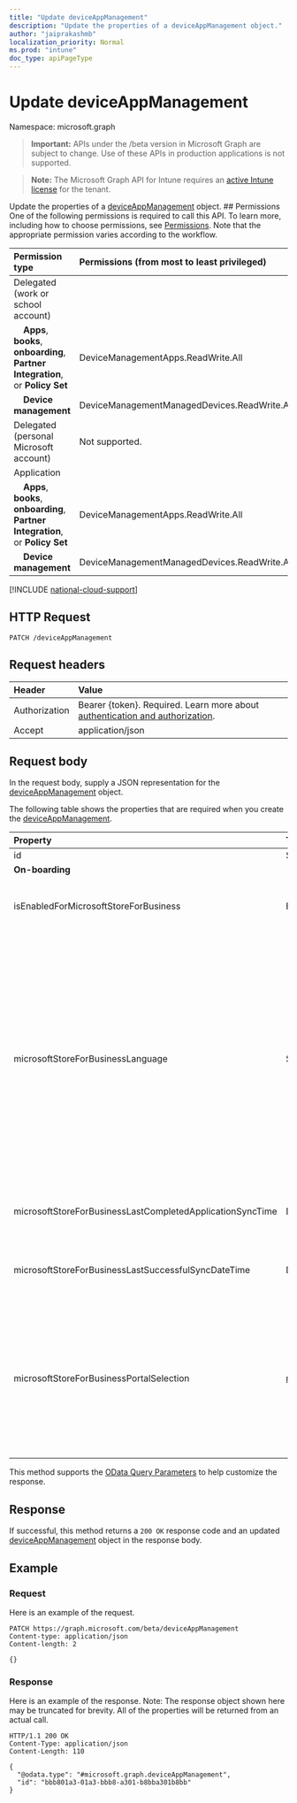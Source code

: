 ```yaml
---
title: "Update deviceAppManagement"
description: "Update the properties of a deviceAppManagement object."
author: "jaiprakashmb"
localization_priority: Normal
ms.prod: "intune"
doc_type: apiPageType
---
```


# Update deviceAppManagement

Namespace: microsoft.graph

> **Important:** APIs under the /beta version in Microsoft Graph are subject to change. Use of these APIs in production applications is not supported.

> **Note:** The Microsoft Graph API for Intune requires an [active Intune license](https://go.microsoft.com/fwlink/?linkid=839381) for the tenant.

Update the properties of a [deviceAppManagement](../resources/intune-shared-deviceappmanagement.md) object.
        ## Permissions
One of the following permissions is required to call this API. To learn more, including how to choose permissions, see [Permissions](/graph/permissions-reference).  Note that the appropriate permission varies according to the workflow.

|Permission type|Permissions (from most to least privileged)|
|:---|:---|
| Delegated (work or school account) | |
| &nbsp; &nbsp; **Apps**, **books**, **onboarding**, **Partner Integration**, or **Policy Set** | DeviceManagementApps.ReadWrite.All |
| &nbsp; &nbsp; **Device management** | DeviceManagementManagedDevices.ReadWrite.All |
| Delegated (personal Microsoft account) | Not supported. |
| Application | |
| &nbsp; &nbsp; **Apps**, **books**, **onboarding**, **Partner Integration**, or **Policy Set** | DeviceManagementApps.ReadWrite.All |
| &nbsp; &nbsp; **Device management** | DeviceManagementManagedDevices.ReadWrite.All |

[!INCLUDE [national-cloud-support](../../includes/all-clouds.md)]

## HTTP Request
<!-- {
  "blockType": "ignored"
}
-->
``` http
PATCH /deviceAppManagement
```

## Request headers
|Header|Value|
|:---|:---|
|Authorization|Bearer {token}. Required. Learn more about [authentication and authorization](/graph/auth/auth-concepts).|
|Accept|application/json|

## Request body
In the request body, supply a JSON representation for the [deviceAppManagement](../resources/intune-shared-deviceappmanagement.md) object.

The following table shows the properties that are required when you create the [deviceAppManagement](../resources/intune-shared-deviceappmanagement.md).

|Property|Type|Description|
|:---|:---|:---|
|id|String|Key of the entity.|
|**On-boarding**|
|isEnabledForMicrosoftStoreForBusiness|Boolean|Whether the account is enabled for syncing applications from the Microsoft Store for Business.|
|microsoftStoreForBusinessLanguage|String|The locale information used to sync applications from the Microsoft Store for Business. Cultures that are specific to a country/region. The names of these cultures follow RFC 4646 (Windows Vista and later). The format is <languagecode2>-<country/regioncode2>, where <languagecode2> is a lowercase two-letter code derived from ISO 639-1 and <country/regioncode2> is an uppercase two-letter code derived from ISO 3166. For example, en-US for English (United States) is a specific culture.|
|microsoftStoreForBusinessLastCompletedApplicationSyncTime|DateTimeOffset|The last time an application sync from the Microsoft Store for Business was completed.|
|microsoftStoreForBusinessLastSuccessfulSyncDateTime|DateTimeOffset|The last time the apps from the Microsoft Store for Business were synced successfully for the account.|
|microsoftStoreForBusinessPortalSelection|[microsoftStoreForBusinessPortalSelectionOptions](../resources/intune-onboarding-microsoftstoreforbusinessportalselectionoptions.md)|The end user portal information is used to sync applications from the Microsoft Store for Business to Intune Company Portal. There are three options to pick from \['Company portal only', 'Company portal and private store', 'Private store only'\]. Possible values are: `none`, `companyPortal`, `privateStore`.|

This method supports the [OData Query Parameters](https://developer.microsoft.com/graph/docs/concepts/query_parameters) to help customize the response.

## Response
If successful, this method returns a `200 OK` response code and an updated [deviceAppManagement](../resources/intune-shared-deviceappmanagement.md) object in the response body.

## Example

### Request

Here is an example of the request.

``` http
PATCH https://graph.microsoft.com/beta/deviceAppManagement
Content-type: application/json
Content-length: 2

{}
```

### Response

Here is an example of the response. Note: The response object shown here may be truncated for brevity. All of the properties will be returned from an actual call.

``` http
HTTP/1.1 200 OK
Content-Type: application/json
Content-Length: 110

{
  "@odata.type": "#microsoft.graph.deviceAppManagement",
  "id": "bbb801a3-01a3-bbb8-a301-b8bba301b8bb"
}
```
